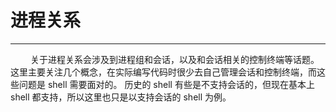 # 进程关系
***

&emsp;&emsp;
关于进程关系会涉及到进程组和会话，以及和会话相关的控制终端等话题。
这里主要关注几个概念，在实际编写代码时很少去自己管理会话和控制终端，而这些问题是 shell 需要面对的。
历史的 shell 有些是不支持会话的，但现在基本上 shell 都支持，所以这里也只是以支持会话的 shell 为例。